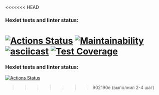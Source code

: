 <<<<<<< HEAD
### Hexlet tests and linter status:
[![Actions Status](https://github.com/DenisDanilov1/java-project-61/actions/workflows/hexlet-check.yml/badge.svg)](https://github.com/DenisDanilov1/java-project-61/actions)
[![Maintainability](https://api.codeclimate.com/v1/badges/2aa7676a928b36b1514e/maintainability)](https://codeclimate.com/github/DenisDanilov1/java-project-61/maintainability)
[![asciicast](https://asciinema.org/a/3WDF50LiHwQY4muqvGBgtzwCJ.svg)](https://asciinema.org/a/3WDF50LiHwQY4muqvGBgtzwCJ)
[![Test Coverage](https://api.codeclimate.com/v1/badges/2aa7676a928b36b1514e/test_coverage)](https://codeclimate.com/github/DenisDanilov1/java-project-61/test_coverage)
=======
### Hexlet tests and linter status:
[![Actions Status](https://github.com/DenisDanilov1/java-project-61/actions/workflows/hexlet-check.yml/badge.svg)](https://github.com/DenisDanilov1/java-project-61/actions)
>>>>>>> 902190e (выполнил 2-4 шаг)
